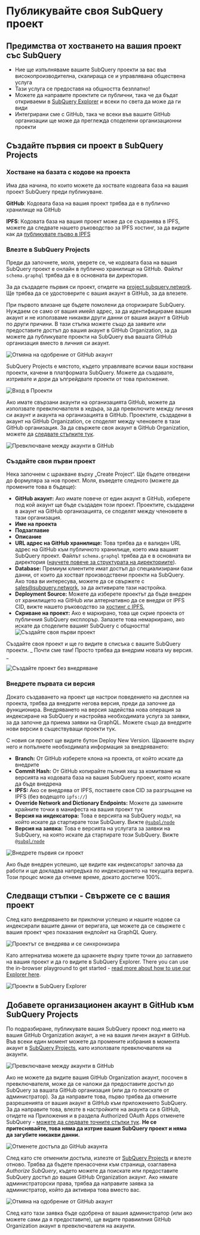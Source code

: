 # Публикувайте своя SubQuery проект

## Предимства от хостването на вашия проект със SubQuery

- Ние ще изпълняваме вашите SubQuery проекти за вас във високопроизводителна, скалираща се и управлявана обществена услуга
- Тази услуга се предоставя на общността безплатно!
- Можете да направите проектите си публични, така че да бъдат откриваеми в [SubQuery Explorer](https://explorer.subquery.network) и всеки по света да може да ги види
- Интегрирани сме с GitHub, така че всеки във вашите GitHub организации ще може да преглежда споделени организационни проекти

## Създайте първия си проект в SubQuery Projects

### Хостване на базата с кодове на проекта

Има два начина, по които можете да хоствате кодовата база на вашия проект SubQuery преди публикуване.

**GitHub**: Кодовата база на вашия проект трябва да е в публично хранилище на GitHub

**IPFS**: Кодовата база на вашия проект може да се съхранява в IPFS, можете да следвате нашето ръководство за IPFS хостинг, за да видите как да [публикувате първо в IPFS](ipfs.md)

### Влезте в SubQuery Projects

Преди да започнете, моля, уверете се, че кодовата база на вашия SubQuery проект е онлайн в публично хранилище на GitHub. Файлът `schema.graphql` трябва да е в основната ви директория.

За да създадете първия си проект, отидете на [project.subquery.network](https://project.subquery.network). Ще трябва да се удостоверите с вашия акаунт в GitHub, за да влезете.

При първото влизане ще бъдете помолени да оторизирате SubQuery. Нуждаем се само от вашия имейл адрес, за да идентифицираме вашия акаунт и не използваме никакви други данни от вашия акаунт в GitHub по други причини. В тази стъпка можете също да заявите или предоставите достъп до вашия акаунт в GitHub Organization, за да можете да публикувате проекти на SubQuery във вашата GitHub организация вместо в личния си акаунт.

![Отмяна на одобрение от GitHub акаунт](/assets/img/project_auth_request.png)

SubQuery Projects е мястото, където управлявате всички ваши хоствани проекти, качени в платформата SubQuery. Можете да създавате, изтривате и дори да ъпгрейдвате проекти от това приложение.

![Вход в Проекти](/assets/img/projects-dashboard.png)

Ако имате свързани акаунти на организацията GitHub, можете да използвате превключвателя в хедъра, за да превключите между личния си акаунт и акаунта на организацията в GitHub. Проектите, създадени в акаунт на GitHub Organization, се споделят между членовете в тази GitHub организация. За да свържете своя акаунт в GitHub Organization, можете да [следвате стъпките тук](#add-github-organization-account-to-subquery-projects).

![Превключване между акаунти в GitHub](/assets/img/projects-account-switcher.png)

### Създайте своя първи проект

Нека започнем с щракване върху „Create Project“. Ще бъдете отведени до формуляра за нов проект. Моля, въведете следното (можете да промените това в бъдеще):

- **GitHub акаунт:** Ако имате повече от един акаунт в GitHub, изберете под кой акаунт ще бъде създаден този проект. Проектите, създадени в акаунт на GitHub организацията, се споделят между членовете в тази организация.
- **Име на проекта**
- **Подзаглавие**
- **Описание**
- **URL адрес на GitHub хранилище:** Това трябва да е валиден URL адрес на GitHub към публичното хранилище, което има вашият SubQuery проект. Файлът `schema.graphql` трябва да е в основната ви директория ([научете повече за структурата на директориите](../create/introduction.md#directory-structure)).
- **Database:** Премиум клиентите имат достъп до специализирани бази данни, от които да хостват производствени проекти на SubQuery. Ако това ви интересува, можете да се свържете с [sales@subquery.network](mailto:sales@subquery.network), за да активирате тази настройка.
- **Deployment Source:** Можете да изберете проектът да бъде внедрен от хранилището на GitHub или алтернативно да се внедри от IPFS CID, вижте нашето ръководство за [хостинг с IPFS.](ipfs.md)
- **Скриване на проект:** Ако е маркирано, това ще скрие проекта от публичния SubQuery експлорър. Запазете това немаркирано, ако искате да споделите вашият SubQuery с общността! ![Създайте своя първи проект](/assets/img/projects-create.png)

Създайте своя проект и ще го видите в списъка с вашите SubQuery проекти. _ Почти сме там! Просто трябва да внедрим новата му версия. _

![Създайте проект без внедряване](/assets/img/projects-no-deployment.png)

### Внедрете първата си версия

Докато създаването на проект ще настрои поведението на дисплея на проекта, трябва да внедрите негова версия, преди да започне да функционира. Внедряването на версия задейства нова операция за индексиране на SubQuery и настройва необходимата услуга за заявки, за да започне да приема заявки на GraphQL. Можете също да внедрите нови версии в съществуващи проекти тук.

С новия си проект ще видите бутон Deploy New Version. Щракнете върху него и попълнете необходимата информация за внедряването:

- **Branch:** От GitHub изберете клона на проекта, от който искате да внедрите
- **Commit Hash:** От GitHub копирайте пълния хеш за комитване на версията на кодовата база на вашия SubQuery проект, която искате да бъде внедрена
- **IPFS:** Ако се внедрява от IPFS, поставете своя CID за разгръщане на IPFS (без водещото `ipfs://`)
- **Override Network and Dictionary Endpoints:** Можете да замените крайните точки в манифеста на вашия проект тук
- **Версия на индексатора:** Това е версията на SubQuery нодът, на който искате да стартирате този SubQuery. Вижте [`@subql/node`](https://www.npmjs.com/package/@subql/node)
- **Версия на заявка:** Това е версията на услугата за заявки на SubQuery, на която искате да стартирате този SubQuery. Вижте [`@subql/node`](https://www.npmjs.com/package/@subql/query)

![Внедрете първия си проект](https://static.subquery.network/media/projects/projects-first-deployment.png)

Ако бъде внедрен успешно, ще видите как индексаторът започва да работи и ще докладва напредъка по индексирането на текущата верига. Този процес може да отнеме време, докато достигне 100%.

## Следващи стъпки - Свържете се с вашия проект

След като внедряването ви приключи успешно и нашите нодове са индексирали вашите данни от веригата, ще можете да се свържете с вашия проект чрез показания ендпойнт на GraphQL Query.

![Проектът се внедрява и се синхронизира](/assets/img/projects-deploy-sync.png)

Като алтернатива можете да щракнете върху трите точки до заглавието на вашия проект и да го видите в SubQuery Explorer. There you can use the in-browser playground to get started - [read more about how to use our Explorer here](../run_publish/query.md).

![Проекти в SubQuery Explorer](/assets/img/projects-explorer.png)

## Добавете организационен акаунт в GitHub към SubQuery Projects

По подразбиране, публикувате вашия SubQuery проект под името на вашия GitHub Organization акаунт, а не на вашия личен акаунт в GitHub. Във всеки един момент можете да промените избрания в момента акаунт в [SubQuery Projects](https://project.subquery.network), като използвате превключвателя на акаунти.

![Превключване между акаунти в GitHub](/assets/img/projects-account-switcher.png)

Ако не можете да видите вашия GitHub Organization акаунт, посочен в превключвателя, може да се наложи да предоставите достъп до SubQuery за вашата GitHub организация (или да го поискате от администратор). За да направите това, първо трябва да отмените разрешенията от вашия акаунт в GitHub към приложението SubQuery. За да направите това, влезте в настройките на акаунта си в GitHub, отидете на Приложения и в раздела Authorized OAuth Apps отменете SubQuery - [можете да следвате точните стъпки тук](https://docs.github.com/en/github/authenticating-to-github/keeping-your-account-and-data-secure/reviewing-your-authorized-applications-oauth). **Не се притеснявайте, това няма да изтрие вашия SubQuery проект и няма да загубите никакви данни.**

![Отменете достъпа до GitHub акаунта](/assets/img/project_auth_revoke.png)

След като сте отменили достъпа, излезте от [SubQuery Projects](https://project.subquery.network) и влезте отново. Трябва да бъдете пренасочени към страница, озаглавена _Authorize SubQuery_, където можете да поискате или предоставите SubQuery достъп до вашия GitHub Organization акаунт. Ако нямате администраторски права, трябва да направите заявка за администратор, който да активира това вместо вас.

![Отмяна на одобрение от GitHub акаунт](/assets/img/project_auth_request.png)

След като тази заявка бъде одобрена от вашия администратор (или ако можете сами да я предоставите), ще видите правиилния GitHub Organization акаунт в превключвателя на акаунти.
